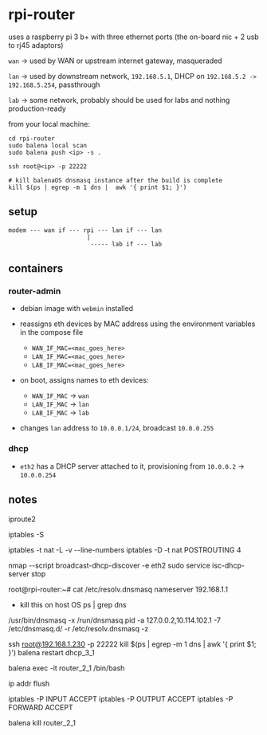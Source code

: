 # rpi-router

uses a raspberry pi 3 b+ with three ethernet ports (the on-board nic + 2 usb to rj45 adaptors)

`wan` -> used by WAN or upstream internet gateway, masqueraded 

`lan` -> used by downstream network, `192.168.5.1`, DHCP on `192.168.5.2 -> 192.168.5.254`, passthrough

`lab` -> some network, probably should be used for labs and nothing production-ready 

from your local machine:

```
cd rpi-router
sudo balena local scan
sudo balena push <ip> -s .
```

```
ssh root@<ip> -p 22222

# kill balenaOS dnsmasq instance after the build is complete
kill $(ps | egrep -m 1 dns |  awk '{ print $1; }') 
```

## setup
```
modem --- wan if --- rpi --- lan if --- lan
                      |
                       ----- lab if --- lab
```

## containers

### router-admin

- debian image with `webmin` installed
- reassigns eth devices by MAC address using the environment variables in the compose file
    - `WAN_IF_MAC=<mac_goes_here>`
    - `LAN_IF_MAC=<mac_goes_here>`
    - `LAB_IF_MAC=<mac_goes_here>`

- on boot, assigns names to eth devices: 
    - `WAN_IF_MAC` -> `wan`
    - `LAN_IF_MAC` -> `lan`
    - `LAB_IF_MAC` -> `lab`

- changes `lan` address to `10.0.0.1/24`, broadcast `10.0.0.255`

### dhcp

- `eth2` has a DHCP server attached to it, provisioning from `10.0.0.2` -> `10.0.0.254` 




## notes

iproute2

iptables -S

iptables -t nat -L -v --line-numbers
iptables -D -t nat POSTROUTING 4


nmap --script broadcast-dhcp-discover -e eth2
sudo service isc-dhcp-server stop



root@rpi-router:~# cat /etc/resolv.dnsmasq
nameserver 192.168.1.1


- kill this on host OS
ps | grep dns

/usr/bin/dnsmasq -x /run/dnsmasq.pid -a 127.0.0.2,10.114.102.1 -7 /etc/dnsmasq.d/ -r /etc/resolv.dnsmasq -z

ssh root@192.168.1.230 -p 22222
kill $(ps | egrep -m 1 dns |  awk '{ print $1; }')
balena restart dhcp_3_1 

balena exec -it router_2_1 /bin/bash

ip addr flush 


iptables -P INPUT ACCEPT
iptables -P OUTPUT ACCEPT
iptables -P FORWARD ACCEPT


balena kill router_2_1